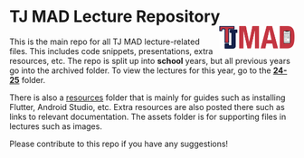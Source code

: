 <h1>TJ MAD Lecture Repository <img align="right" src="./assets/general/tj_mad_logo_full.png" height="40"></h1>

This is the main repo for all TJ MAD lecture-related files. This includes code snippets, presentations, extra resources, etc. The repo is split up into **school** years, but all previous years go into the archived folder. To view the lectures for this year, go to the [**24-25**](/lectures/24-25) folder.

There is also a [resources](/resources) folder that is mainly for guides such as installing Flutter, Android Studio, etc. Extra resources are also posted there such as links to relevant documentation. The assets folder is for supporting files in lectures such as images. 

Please contribute to this repo if you have any suggestions!